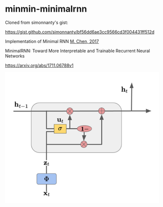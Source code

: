 # minmin-minimalrnn


Cloned from simonnanty's gist:

https://gist.github.com/simonnanty/bf56dd6ae3cc9566cd3f004431ff512d

Implementation of Minimal RNN [M. Chen, 2017](https://arxiv.org/abs/1711.06788v1)

MinimalRNN: Toward More Interpretable and Trainable Recurrent Neural Networks

https://arxiv.org/abs/1711.06788v1

![](minimal-rnn.png)


